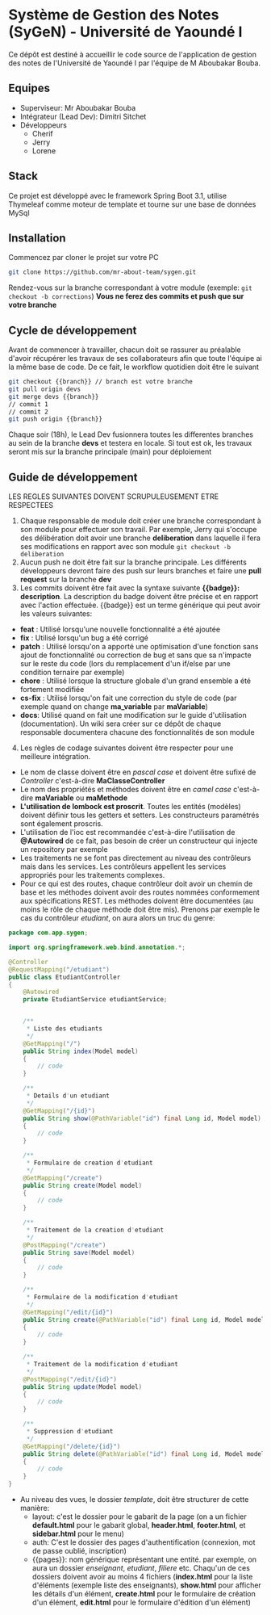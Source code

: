 # Système de Gestion des Notes (SyGeN) - Université de Yaoundé I

Ce dépôt est destiné à accueillir le code source de l'application de gestion des notes de l'Université de Yaoundé I par l'équipe de M Aboubakar Bouba.

## Equipes
* Superviseur: Mr Aboubakar Bouba
* Intégrateur (Lead Dev): Dimitri Sitchet
* Développeurs
    * Cherif
    * Jerry
	* Lorene
   
## Stack
Ce projet est développé avec le framework Spring Boot 3.1, utilise Thymeleaf comme moteur de template et tourne sur une base de données MySql

## Installation
Commencez par cloner le projet sur votre PC
```bash
git clone https://github.com/mr-about-team/sygen.git
```
Rendez-vous sur la branche correspondant à votre module (exemple: `git checkout -b corrections`)
**Vous ne ferez des commits et push que sur votre branche**

## Cycle de développement
Avant de commencer à travailler, chacun doit se rassurer au préalable d'avoir récupérer les travaux de ses collaborateurs afin que toute l'équipe ai la même base de code. De ce fait, le workflow quotidien doit être le suivant
```bash
git checkout {{branch}} // branch est votre branche
git pull origin devs
git merge devs {{branch}}
// commit 1
// commit 2
git push origin {{branch}}
```
Chaque soir (18h), le Lead Dev fusionnera toutes les differentes branches au sein de la branche **devs** et testera en locale. Si tout est ok, les travaux seront mis sur la branche principale (main) pour déploiement 

## Guide de développement
LES REGLES SUIVANTES DOIVENT SCRUPULEUSEMENT ETRE RESPECTEES

1. Chaque responsable de module doit créer une branche correspondant à son module pour effectuer son travail.
Par exemple, Jerry qui s'occupe des délibération doit avoir une branche **deliberation** dans laquelle il fera ses modifications en rapport avec son module  `git checkout -b deliberation`
2. Aucun push ne doit être fait sur la branche principale. Les différents développeurs devront faire des push sur leurs branches et faire une **pull request** sur la branche **dev**  
3. Les commits doivent être fait avec la syntaxe suivante **{{badge}}: description**. La description du badge doivent être précise et en rapport avec l'action effectuée. {{badge}} est un terme générique qui peut avoir les valeurs suivantes:
* **feat** : Utilisé lorsqu'une nouvelle fonctionnalité a été ajoutée
* **fix** : Utilisé lorsqu'un bug a été corrigé
* **patch** : Utilisé lorsqu'on a apporté une optimisation d'une fonction sans ajout de fonctionnalité ou correction de bug et sans que sa n'impacte sur le reste du code (lors du remplacement d'un if/else par une condition ternaire par exemple)
* **chore** : Utilisé lorsque la structure globale d'un grand ensemble a été fortement modifiée
* **cs-fix** : Utilisé lorsqu'on fait une correction du style de code (par exemple quand on change **ma_variable** par **maVariable**)
* **docs**: Utilisé quand on fait une modification sur le guide d'utilisation (documentation). Un wiki sera créer sur ce dépôt de chaque responsable documentera chacune des fonctionnalités de son module
4. Les règles de codage suivantes doivent être respecter pour une meilleure intégration.
* Le nom de classe doivent être en *pascal case* et doivent être sufixé de *Controller* c'est-à-dire **MaClasseController**
* Le nom des propriétés et méthodes doivent être en *camel case* c'est-à-dire **maVariable** ou **maMethode**
* **L'utilisation de lombock est proscrit**. Toutes les entités (modèles) doivent définir tous les getters et setters. Les constructeurs paramétrés sont également proscris.
* L'utilisation de l'ioc est recommandée c'est-à-dire l'utilisation de **@Autowired** de ce fait, pas besoin de créer un constructeur qui injecte un repository par exemple
* Les traitements ne se font pas directement au niveau des contrôleurs mais dans les services. Les contrôleurs appellent les services appropriés pour les traitements complexes.
* Pour ce qui est des routes, chaque contrôleur doit avoir un chemin de base et les méthodes doivent avoir des routes nommées conformement aux spécifications REST. Les méthodes doivent être documentées (au moins le rôle de chaque méthode doit être mis). Prenons par exemple le cas du contrôleur *etudiant*, on aura alors un truc du genre:
```java 
package com.app.sygen;

import org.springframework.web.bind.annotation.*;

@Controller
@RequestMapping("/etudiant")
public class EtudiantController 
{
    @Autowired 
	private EtudiantService etudiantService;


	/**
	 * Liste des etudiants
	 */
	@GetMapping("/")
	public String index(Model model)
	{
		// code
	}

	/**
	 * Details d'un etudiant
	 */
	@GetMapping("/{id}")
	public String show(@PathVariable("id") final Long id, Model model)
	{
		// code
	}

	/**
	 * Formulaire de creation d'etudiant
	 */
	@GetMapping("/create")
	public String create(Model model)
	{
		// code
	}

	/**
	 * Traitement de la creation d'etudiant
	 */
	@PostMapping("/create")
	public String save(Model model)
	{
		// code
	}

	/**
	 * Formulaire de la modification d'etudiant
	 */
	@GetMapping("/edit/{id}")
	public String create(@PathVariable("id") final Long id, Model model)
	{
		// code
	}

	/**
	 * Traitement de la modification d'etudiant
	 */
	@PostMapping("/edit/{id}")
	public String update(Model model)
	{
		// code
	}

	/**
	 * Suppression d'etudiant
	 */
	@GetMapping("/delete/{id}")
	public String delete(@PathVariable("id") final Long id, Model model)
	{
		// code
	}
}
```

* Au niveau des vues, le dossier *template*, doit être structurer de cette manière:
    - layout: c'est le dossier pour le gabarit de la page (on a un fichier **default.html** pour le gabarit global, **header.html**, **footer.html**, et **sidebar.html** pour le menu)
    - auth: C'est le dossier des pages d'authentification (connexion, mot de passe oublié, inscription) 
    - {{pages}}: nom générique représentant une entité. par exemple, on aura un dossier *enseignant*, *etudiant*, *filiere* etc. Chaqu'un de ces dossiers doivent avoir au moins 4 fichiers (**index.html** pour la liste d'éléments (exemple liste des enseignants), **show.html** pour afficher les détails d'un élément, **create.html** pour le formulaire de création d'un élément, **edit.html** pour le formulaire d'édition d'un élément)